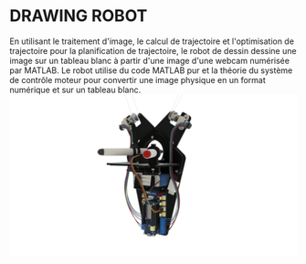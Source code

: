 # DRAWING ROBOT
En utilisant le traitement d'image, le calcul de trajectoire et l'optimisation de trajectoire pour la planification de trajectoire, le robot de dessin dessine une image sur un tableau blanc à partir d'une image d'une webcam numérisée par MATLAB. Le robot utilise du code MATLAB pur et la théorie du système de contrôle moteur pour convertir une image physique en un format numérique et sur un tableau blanc.
![Drawing](../Assets/drawing_robot.png)
